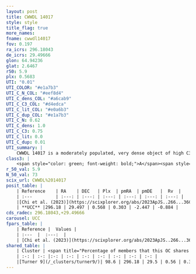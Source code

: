 ```yaml
---
layout: post
title: CWWDL 14017
style: style
title_flag: true
more_names: 
fname: cwwdl14017
fov: 0.197
ra_icrs: 296.18043
de_icrs: 29.49666
glon: 64.94236
glat: 2.6467
r50: 5.9
plx: 0.5683
UTI: "0.01"
UTI_COLOR: "#e1a7b3"
UTI_C_N_COL: "#eef8d4"
UTI_C_dens_COL: "#a6cab9"
UTI_C_C3_COL: "#d4edca"
UTI_C_lit_COL: "#e0a6b3"
UTI_C_dup_COL: "#e1a7b3"
UTI_C_N: 0.62
UTI_C_dens: 1.0
UTI_C_C3: 0.75
UTI_C_lit: 0.0
UTI_C_dup: 0.01
UTI_summary: |
    CWWDL 14017 is a moderately populated, very dense object of high C3 quality. It was recently reported in the literature.<br><br><span style="color: #99180f; font-weight: bold;">Warning: </span>This is very likely a duplicate object, which shares a large percentage of members with at least one previously reported entry.
class3: |
    <span style="color: green; font-weight: bold;">A</span><span style="color: #FFC300; font-weight: bold;">B</span>
r_50_val: 5.9
N_50_val: 73
scix_url: CWWDL%2014017
posit_table: |
    | Reference    | RA    | DEC   | Plx  | pmRA  | pmDE   |  Rv  |
    | :---         | :---: | :---: | :---: | :---: | :---: | :---: |
    |[Chi et al. (2023)](https://scixplorer.org/abs/2023ApJS..266...36C) | 296.183 | 29.501 | 0.559 | 0.29 | -2.491 | -27.462 |
    | **UCC** |296.18 | 29.497 | 0.568 | 0.303 | -2.447 | -0.884 | 
cds_radec: 296.18043,+29.49666
carousel: UCC
fpars_table: |
    | Reference |  Values |
    | :---  |  :---:  |
    | [Chi et al. (2023)](https://scixplorer.org/abs/2023ApJS..266...36C) | `logAge=7.07, Z=0.44` |
shared_table: |
    | Cluster | <span title="Percentage of members that this OC shares with the ones listed">%</span>   | RA   | DEC   | Plx   | pmRA  | pmDE  | Rv | UTI |
    | :-: | :-: |:-: | :-: | :-: | :-: | :-: | :-: | :-: |
    |[Turner 9](/_clusters/turner9/)| 98.6 | 296.18 | 29.5 | 0.56 | 0.31 | -2.43 | 0.98 |0.82 |
---
```

